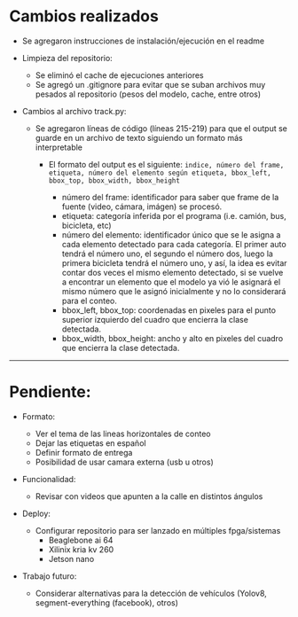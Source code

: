 # Cambios realizados

- Se agregaron instrucciones de instalación/ejecución en el readme

- Limpieza del repositorio:
    - Se eliminó el cache de ejecuciones anteriores
    - Se agregó un .gitignore para evitar que se suban archivos muy pesados al repositorio (pesos del modelo, cache, entre otros)

- Cambios al archivo track.py:
    - Se agregaron líneas de código (líneas 215-219) para que el output se guarde en un archivo de texto siguiendo un formato más interpretable
        - El formato del output es el siguiente:
            `indice, número del frame, etiqueta, número del elemento según etiqueta, bbox_left, bbox_top, bbox_width, bbox_height`

            - número del frame: identificador para saber que frame de la fuente (video, cámara, imágen) se procesó.
            - etiqueta: categoría inferida por el programa (i.e. camión, bus, bicicleta, etc)
            - número del elemento: identificador único que se le asigna a cada elemento detectado para cada categoría. El primer auto tendrá el número uno, el segundo el número dos, luego la primera bicicleta tendrá el número uno, y así, la idea es evitar contar dos veces el mismo elemento detectado, si se vuelve a encontrar un elemento que el modelo ya vió le asignará el mismo número que le asignó inicialmente y no lo considerará para el conteo.
            - bbox_left, bbox_top: coordenadas en pixeles para el punto superior izquierdo del cuadro que encierra la clase detectada.
            - bbox_width, bbox_height: ancho y alto en pixeles del cuadro que encierra la clase detectada.

---

# Pendiente:

- Formato:
    - Ver el tema de las lineas horizontales de conteo
    - Dejar las etiquetas en español
    - Definir formato de entrega
    - Posibilidad de usar camara externa (usb u otros)

- Funcionalidad:
    - Revisar con videos que apunten a la calle en distintos ángulos

- Deploy:
    - Configurar repositorio para ser lanzado en múltiples fpga/sistemas
        - Beaglebone ai 64
        - Xilinix kria kv 260
        - Jetson nano

- Trabajo futuro:
    - Considerar alternativas para la detección de vehículos (Yolov8, segment-everything (facebook), otros)
